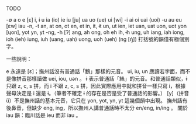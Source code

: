 TODO

-∅ a o e [ɛ] i, ɨ u
ia (io) ie iu [ju]
ua uo (ue) ui [wi]
-i ai oi
uai (uoi)
-u au eu [ɛw]
iau
-n, -t an, at on, ot en, et in, it, ɨt un, ut
ien, iet
uan, uat uon, uot
yon [ɥon], yot yn, yt
-ng, -h [ʔ] ang, ah ong, oh eh ih, ɨh ung, uh
iang, iah iong, ioh (ieh) iung, iuh
(uang, uah) uong, uoh (ueh)
(ng [ŋ̍])
打括號的韻僅有極個別字。

一些說明：

e 永遠是 [ɛ]；撫州話沒有普通話「鵝」那樣的元音。
ui, iu, un 應讀若字面，而不是像拼音那樣讀做 uei, iou, uən 。
ɨ 表示普通話「絲」的元音。和普通話類似，ɨ 只跟 z, c, s 拼，而 i 不跟 z, c, s 拼，因此實際應用中就和拼音一樣只寫 i，根據聲母決定是 i 還是 ɨ。（筆者不確定 ɨ 的存在是否是受了普通話的影響。）
[y]（拼音 ü）不是撫州話的基本元音，它只在 yon, yot, yn, yt 這幾個韻中出現。
撫州話有後鼻音，但缺少 eng, ing，所以撫州人講普通話時不太分 en/eng, in/ing 。
關於 iau 韻：臨川話是 ieu 而非 iau 。
